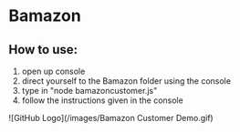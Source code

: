 # Bamazon

## How to use:
1) open up console
2) direct yourself to the Bamazon folder using the console
3) type in "node bamazoncustomer.js"
4) follow the instructions given in the console

![GitHub Logo](/images/Bamazon Customer Demo.gif)